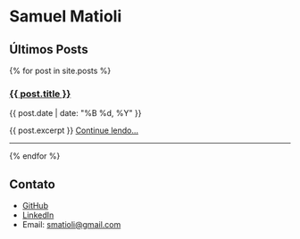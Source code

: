 # Samuel Matioli

## Últimos Posts

{% for post in site.posts %}
  <div class="post-preview">
    <h3><a href="{{ post.url }}">{{ post.title }}</a></h3>
    <p class="post-meta">{{ post.date | date: "%B %d, %Y" }}</p>
    {{ post.excerpt }}
    <a href="{{ post.url }}">Continue lendo...</a>
  </div>
  <hr>
{% endfor %}

## Contato
- [GitHub](https://github.com/smatioli)
- [LinkedIn](https://linkedin.com/in/samuelmatioli)
- Email: smatioli@gmail.com 